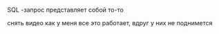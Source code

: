 SQL -запрос представляет собой то-то

снять видео как у меня все это работает, вдруг у них не поднимется

